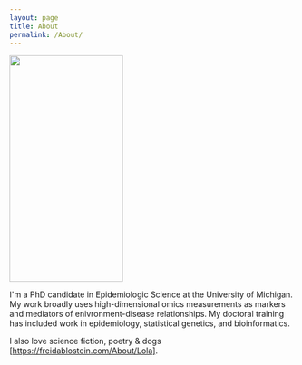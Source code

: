 ```yaml
---
layout: page
title: About
permalink: /About/
---
```


<img src="/assets/images/blostein_freid.jpg" width="200" height="400">

I'm a PhD candidate in Epidemiologic Science at the University of Michigan. My work broadly uses high-dimensional omics measurements as markers and mediators of enivronment-disease relationships.
My doctoral training has included work in epidemiology, statistical genetics, and bioinformatics. 

I also love science fiction, poetry & dogs [https://freidablostein.com/About/Lola].
